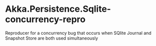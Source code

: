 # Akka.Persistence.Sqlite-concurrency-repro
Reproducer for a concurrency bug that occurs when SQlite Journal and Snapshot Store are both used simultaneously
